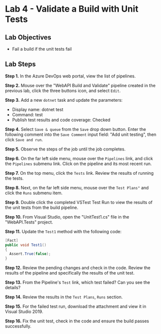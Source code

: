# Lab 4 - Validate a Build with Unit Tests

## Lab Objectives

- Fail a build if the unit tests fail

## Lab Steps

**Step 1.** In the Azure DevOps web portal, view the list of pipelines.

**Step 2.** Mouse over the "WebAPI Build and Validate" pipeline created in the previous lab, click the three buttons icon, and select `Edit`.

**Step 3.** Add a new `dotnet` task and update the parameters:

- Display name: dotnet test
- Command: test
- Publish test results and code coverage: Checked

**Step 4.** Select `Save & queue` from the `Save` drop down button. Enter the following comment into the `Save Comment` input field: "Add unit testing", then click `Save and run`.

**Step 5.** Observe the steps of the job until the job completes.

**Step 6.** On the far left side menu, mouse over the `Pipelines` link, and click the `Pipelines` submenu link. Click on the pipeline and its most recent run.

**Step 7.** On the top menu, click the `Tests` link. Review the results of running the tests.

**Step 8.** Next, on the far left side menu, mouse over the `Test Plans"` and click the `Runs` submenu item.

**Step 9.** Double click the completed VSTest Test Run to view the results of the unit tests from the build pipeline.

**Step 10.** From Visual Studio, open the "UnitTest1.cs" file in the "WebAPI.Tests" project.

**Step 11.** Update the `Test1` method with the following code:

```csharp
[Fact]
public void Test1()
{
  Assert.True(false);
}
```

**Step 12.** Review the pending changes and check in the code. Review the results of the pipeline and specifically the results of the unit test.

**Step 13.** From the Pipeline's `Test` link, which test failed? Can you see the details?

**Step 14.** Review the results in the `Test Plans`, `Runs` section.

**Step 15.** For the failed test run, download the attachment and view it in Visual Studio 2019.

**Step 16.** Fix the unit test, check in the code and ensure the build passes successfully.
